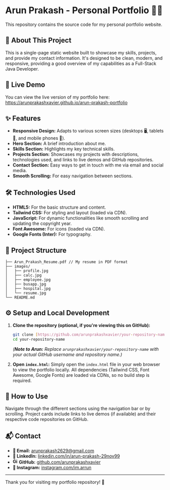 # Arun Prakash - Personal Portfolio 👨‍💻

This repository contains the source code for my personal portfolio website.

## 🌟 About This Project 

This is a single-page static website built to showcase my skills, projects, and provide my contact information. It's designed to be clean, modern, and responsive, providing a good overview of my capabilities as a Full-Stack Java Developer.

## 🚀 Live Demo 

You can view the live version of my portfolio here:
https://arunprakashxavier.github.io/arun-prakash-portfolio

## ✨ Features 

* **Responsive Design:** Adapts to various screen sizes (desktops 🖥️, tablets 📱, and mobile phones 🤳).
* **Hero Section:** A brief introduction about me.
* **Skills Section:** Highlights my key technical skills.
* **Projects Section:** Showcases my projects with descriptions, technologies used, and links to live demos and GitHub repositories.
* **Contact Section:** Easy ways to get in touch with me via email and social media.
* **Smooth Scrolling:** For easy navigation between sections.

## 🛠️ Technologies Used 

* **HTML5:** For the basic structure and content.
* **Tailwind CSS:** For styling and layout (loaded via CDN).
* **JavaScript:** For dynamic functionalities like smooth scrolling and updating the copyright year.
* **Font Awesome:** For icons (loaded via CDN).
* **Google Fonts (Inter):** For typography.

## 📁 Project Structure 

```
├── Arun_Prakash_Resume.pdf // My resume in PDF format
├── images/                    
│   ├── profile.jpg
│   ├── calc.jpg
│   ├── employee.jpg
│   ├── busapp.jpg
│   ├── hospital.jpg
│   └── resume.jpg
└── README.md                 
```
## ⚙️ Setup and Local Development 

1.  **Clone the repository (optional, if you're viewing this on GitHub):**
    ```bash
    git clone [https://github.com/arunprakashxavier/your-repository-name.git](https://github.com/arunprakashxavier/your-repository-name.git)
    cd your-repository-name
    ```
    *(**Note to Arun:** Replace `arunprakashxavier/your-repository-name` with your actual GitHub username and repository name.)*

2.  **Open `index.html`:**
    Simply open the `index.html` file in your web browser to view the portfolio locally. All dependencies (Tailwind CSS, Font Awesome, Google Fonts) are loaded via CDNs, so no build step is required.

## 🧭 How to Use 

Navigate through the different sections using the navigation bar or by scrolling. Project cards include links to live demos (if available) and their respective code repositories on GitHub.

## 📬 Contact 

* **📧 Email:** [arunprakash2629@gmail.com](mailto:arunprakash2629@gmail.com) 
* **🔗 LinkedIn:** [linkedin.com/in/arun-prakash-29nov99](https://linkedin.com/in/arun-prakash-29nov99) 
* **<img src="https://github.githubassets.com/images/modules/logos_page/GitHub-Mark.png" width="16" height="16" alt="GitHub icon"> GitHub:** [github.com/arunprakashxavier](https://github.com/arunprakashxavier) 
* **📸 Instagram:** [instagram.com/im.arrun](https://www.instagram.com/im.arrun/) 

---

Thank you for visiting my portfolio repository! 🙏
